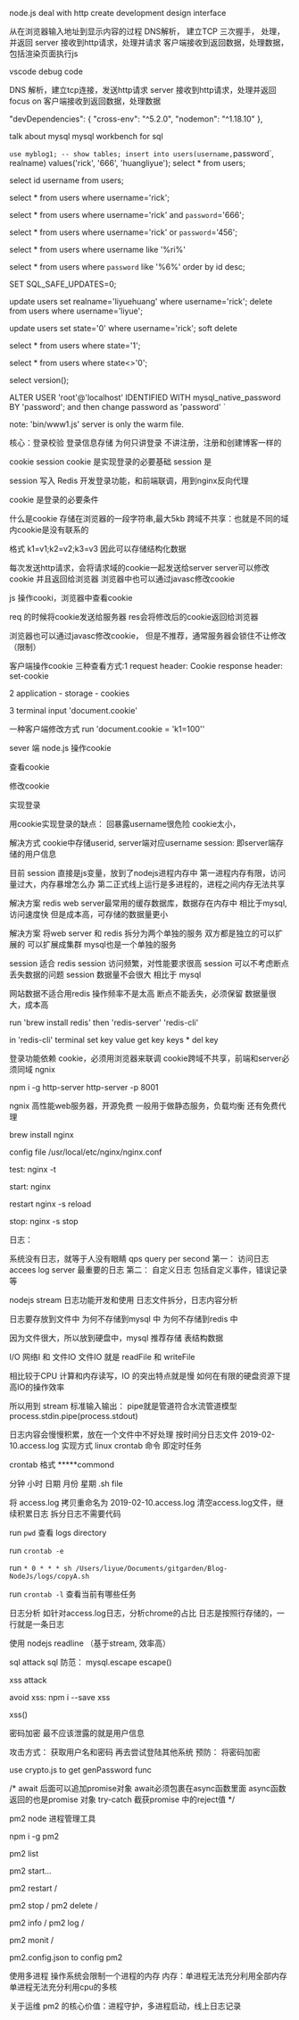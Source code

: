 

node.js deal with http
create development
design interface

从在浏览器输入地址到显示内容的过程
DNS解析， 建立TCP 三次握手， 处理， 并返回
server 接收到http请求，处理并请求
客户端接收到返回数据，处理数据，包括渲染页面执行js

vscode debug code 


DNS 解析，建立tcp连接，发送http请求
server 接收到http请求，处理并返回 focus on
客户端接收到返回数据，处理数据

"devDependencies": {
    "cross-env": "^5.2.0",
    "nodemon": "^1.18.10"
  },


talk about mysql
mysql workbench for sql

`
use myblog1;
-- show tables;
insert into users(username, `password`, realname) values('rick', '666', 'huangliyue');
select * from users;

select id username from users;

select * from users where username='rick';

select * from users where username='rick' and `password`='666';

select * from users where username='rick' or `password`='456';

select * from users where username like '%ri%'

select * from users where `password` like '%6%' order by id desc;

SET SQL_SAFE_UPDATES=0;

update users set realname='liyuehuang' where username='rick';
delete from users where username='liyue';

update users set state='0' where username='rick'; soft delete

select * from users where state='1';

select * from users where state<>'0';

select version();

ALTER USER 'root'@'localhost' IDENTIFIED WITH mysql_native_password BY 'password';
and then change password as 'password'
`


note: 'bin/www1.js' server is only the warm file.

核心：登录校验 登录信息存储
为何只讲登录 不讲注册，注册和创建博客一样的

cookie session
cookie 是实现登录的必要基础
session 是

session 写入 Redis
开发登录功能，和前端联调，用到nginx反向代理

cookie 是登录的必要条件

什么是cookie
存储在浏览器的一段字符串,最大5kb
跨域不共享：也就是不同的域内cookie是没有联系的

格式 k1=v1;k2=v2;k3=v3 因此可以存储结构化数据

每次发送http请求，会将请求域的cookie一起发送给server
server可以修改cookie 并且返回给浏览器
浏览器中也可以通过javasc修改cookie

js 操作cooki，浏览器中查看cookie

req 的时候将cookie发送给服务器
res会将修改后的cookie返回给浏览器

浏览器也可以通过javasc修改cookie， 但是不推荐，通常服务器会锁住不让修改（限制）

客户端操作cookie
三种查看方式:1
request header: Cookie
response header: set-cookie

2
application - storage - cookies

3
terminal input 'document.cookie'

一种客户端修改方式
run 'document.cookie = 'k1=100''

sever 端 node.js 操作cookie

查看cookie

修改cookie

实现登录

用cookie实现登录的缺点：
回暴露username很危险
cookie太小，

解决方式
cookie中存储userid, server端对应username
session: 即server端存储的用户信息

目前 session 直接是js变量，放到了nodejs进程内存中
第一进程内存有限，访问量过大，内存暴增怎么办
第二正式线上运行是多进程的，进程之间内存无法共享

解决方案 redis
web server最常用的缓存数据库，数据存在内存中
相比于mysql,访问速度快
但是成本高，可存储的数据量更小

解决方案
将web server 和 redis 拆分为两个单独的服务
双方都是独立的可以扩展的 可以扩展成集群
mysql也是一个单独的服务

session 适合 redis
session 访问频繁，对性能要求很高
session 可以不考虑断点丢失数据的问题
session 数据量不会很大 相比于 mysql

网站数据不适合用redis
操作频率不是太高
断点不能丢失，必须保留
数据量很大，成本高

run 'brew install redis'
then 
'redis-server'
'redis-cli'

in 'redis-cli' terminal
set key value
get key
keys *
del key

登录功能依赖 cookie，必须用浏览器来联调
cookie跨域不共享，前端和server必须同域
ngnix


npm i -g http-server
http-server -p 8001

ngnix
高性能web服务器，开源免费
一般用于做静态服务，负载均衡
还有免费代理

brew install nginx

config file
/usr/local/etc/nginx/nginx.conf


test:
nginx -t

start:
nginx

restart
nginx -s reload

stop:
nginx -s stop

日志：

系统没有日志，就等于人没有眼睛 qps query per second
第一： 访问日志 accees log server 最重要的日志
第二： 自定义日志 包括自定义事件，错误记录等

nodejs stream
日志功能开发和使用
日志文件拆分，日志内容分析

日志要存放到文件中
为何不存储到mysql 中
为何不存储到redis 中

因为文件很大，所以放到硬盘中，mysql 推荐存储 表结构数据


I/O 网络I 和 文件IO
文件IO 就是 readFile 和 writeFile  

相比较于CPU 计算和内存读写，IO 的突出特点就是慢
如何在有限的硬盘资源下提高IO的操作效率

所以用到 stream
标准输入输出： pipe就是管道符合水流管道模型
process.stdin.pipe(process.stdout)

日志内容会慢慢积累，放在一个文件中不好处理
按时间分日志文件 2019-02-10.access.log
实现方式 linux crontab 命令 即定时任务

crontab 格式 *****commond

分钟 小时 日期 月份 星期 .sh file

将 access.log 拷贝重命名为 2019-02-10.access.log
清空access.log文件，继续积累日志
拆分日志不需要代码

run `pwd` 查看 logs directory


run `crontab -e`

run `* 0 * * * sh /Users/liyue/Documents/gitgarden/Blog-NodeJs/logs/copyA.sh` 

run `crontab -l` 查看当前有哪些任务

日志分析
如针对access.log日志，分析chrome的占比
日志是按照行存储的，一行就是一条日志

使用 nodejs readline （基于stream, 效率高）

sql attack
sql 防范： mysql.escape
escape()

xss attack
<script>alert(document.cookie)</script>

avoid xss:
npm i --save xss

xss()

密码加密
最不应该泄露的就是用户信息

攻击方式： 获取用户名和密码 再去尝试登陆其他系统
预防： 将密码加密

use  crypto.js to get genPassword func


/*
await 后面可以追加promise对象
await必须包裹在async函数里面
async函数返回的也是promise 对象 
try-catch 截获promise 中的reject值
*/

pm2 node 进程管理工具

npm i -g pm2

pm2 list

pm2 start... 

pm2 restart <AppName>/<id>

pm2 stop <AppName>/<id> pm2 delete <AppName>/<id>

pm2 info <AppName>/<id>
pm2 log <AppName>/<id>

pm2 monit <AppName>/<id>

pm2.config.json to config pm2

使用多进程
操作系统会限制一个进程的内存
内存：单进程无法充分利用全部内存
单进程无法充分利用cpu的多核


关于运维
pm2 的核心价值：进程守护，多进程启动，线上日志记录
